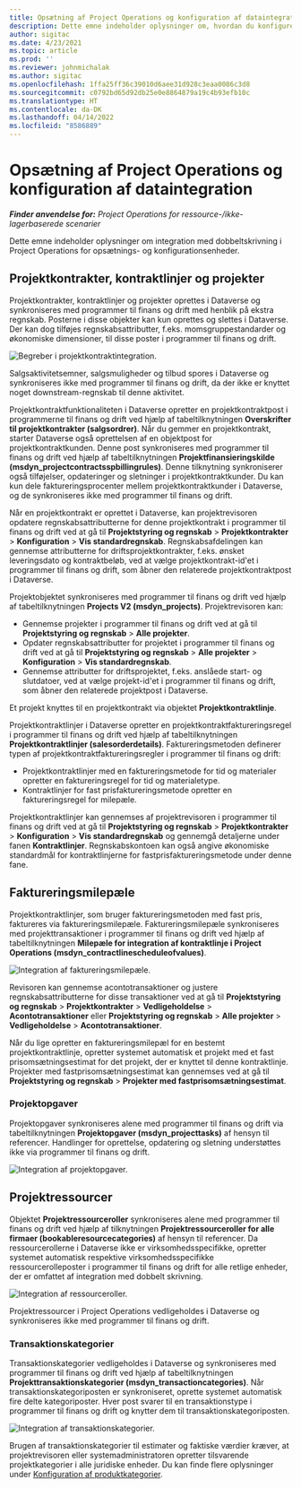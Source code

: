 ```yaml
---
title: Opsætning af Project Operations og konfiguration af dataintegration
description: Dette emne indeholder oplysninger om, hvordan du konfigurerer dobbeltskrivning-tilknytninger i Project Operations.
author: sigitac
ms.date: 4/23/2021
ms.topic: article
ms.prod: ''
ms.reviewer: johnmichalak
ms.author: sigitac
ms.openlocfilehash: 1ffa25ff36c39010d6aee31d928c3eaa0086c3d8
ms.sourcegitcommit: c0792bd65d92db25e0e8864879a19c4b93efb10c
ms.translationtype: HT
ms.contentlocale: da-DK
ms.lasthandoff: 04/14/2022
ms.locfileid: "8586889"
---
```

# <a name="project-operations-setup-and-configuration-data-integration"></a>Opsætning af Project Operations og konfiguration af dataintegration

_**Finder anvendelse for:** Project Operations for ressource-/ikke-lagerbaserede scenarier_

Dette emne indeholder oplysninger om integration med dobbeltskrivning i Project Operations for opsætnings- og konfigurationsenheder.

## <a name="project-contracts-contract-lines-and-projects"></a>Projektkontrakter, kontraktlinjer og projekter

Projektkontrakter, kontraktlinjer og projekter oprettes i Dataverse og synkroniseres med programmer til finans og drift med henblik på ekstra regnskab. Posterne i disse objekter kan kun oprettes og slettes i Dataverse. Der kan dog tilføjes regnskabsattributter, f.eks. momsgruppestandarder og økonomiske dimensioner, til disse poster i programmer til finans og drift.

  ![Begreber i projektkontraktintegration.](./media/1ProjectContract.jpg)

Salgsaktivitetsemner, salgsmuligheder og tilbud spores i Dataverse og synkroniseres ikke med programmer til finans og drift, da der ikke er knyttet noget downstream-regnskab til denne aktivitet.

Projektkontraktfunktionaliteten i Dataverse opretter en projektkontraktpost i programmerne til finans og drift ved hjælp af tabeltilknytningen **Overskrifter til projektkontrakter (salgsordrer)**. Når du gemmer en projektkontrakt, starter Dataverse også oprettelsen af en objektpost for projektkontraktkunden. Denne post synkroniseres med programmer til finans og drift ved hjælp af tabeltilknytningen **Projektfinansieringskilde (msdyn\_projectcontractsspbillingrules)**. Denne tilknytning synkroniserer også tilføjelser, opdateringer og sletninger i projektkontraktkunder. Du kan kun dele faktureringsprocenter mellem projektkontraktkunder i Dataverse, og de synkroniseres ikke med programmer til finans og drift.

Når en projektkontrakt er oprettet i Dataverse, kan projektrevisoren opdatere regnskabsattributterne for denne projektkontrakt i programmer til finans og drift ved at gå til **Projektstyring og regnskab** > **Projektkontrakter** > **Konfiguration** > **Vis standardregnskab**. Regnskabsafdelingen kan gennemse attributterne for driftsprojektkontrakter, f.eks. ønsket leveringsdato og kontraktbeløb, ved at vælge projektkontrakt-id'et i programmer til finans og drift, som åbner den relaterede projektkontraktpost i Dataverse.

Projektobjektet synkroniseres med programmer til finans og drift ved hjælp af tabeltilknytningen **Projects V2 (msdyn\_projects)**. Projektrevisoren kan:

  - Gennemse projekter i programmer til finans og drift ved at gå til **Projektstyring og regnskab** > **Alle projekter**. 
  - Opdater regnskabsattributter for projektet i programmer til finans og drift ved at gå til **Projektstyring og regnskab** > **Alle projekter** > **Konfiguration** > **Vis standardregnskab**.  
  - Gennemse attributter for driftsprojektet, f.eks. anslåede start- og slutdatoer, ved at vælge projekt-id'et i programmer til finans og drift, som åbner den relaterede projektpost i Dataverse.

Et projekt knyttes til en projektkontrakt via objektet **Projektkontraktlinje**.

Projektkontraktlinjer i Dataverse opretter en projektkontraktfaktureringsregel i programmer til finans og drift ved hjælp af tabeltilknytningen **Projektkontraktlinjer (salesorderdetails)**. Faktureringsmetoden definerer typen af projektkontraktfaktureringsregler i programmer til finans og drift:

  - Projektkontraktlinjer med en faktureringsmetode for tid og materialer opretter en faktureringsregel for tid og materialetype.
  - Kontraktlinjer for fast prisfaktureringsmetode opretter en faktureringsregel for milepæle.

Projektkontraktlinjer kan gennemses af projektrevisoren i programmer til finans og drift ved at gå til **Projektstyring og regnskab** > **Projektkontrakter** > **Konfiguration** > **Vis standardregnskab** og gennemgå detaljerne under fanen **Kontraktlinjer**. Regnskabskontoen kan også angive økonomiske standardmål for kontraktlinjerne for fastprisfaktureringsmetode under denne fane.

## <a name="billing-milestones"></a>Faktureringsmilepæle

Projektkontraktlinjer, som bruger faktureringsmetoden med fast pris, faktureres via faktureringsmilepæle. Faktureringsmilepæle synkroniseres med projekttransaktioner i programmer til finans og drift ved hjælp af tabeltilknytningen **Milepæle for integration af kontraktlinje i Project Operations (msdyn\_contractlinescheduleofvalues)**.

  ![Integration af faktureringsmilepæle.](./media/2Milestones.jpg)

Revisoren kan gennemse acontotransaktioner og justere regnskabsattributterne for disse transaktioner ved at gå til **Projektstyring og regnskab** > **Projektkontrakter** > **Vedligeholdelse** > **Acontotransaktioner** eller **Projektstyring og regnskab** > **Alle projekter** > **Vedligeholdelse** > **Acontotransaktioner**.

Når du lige opretter en faktureringsmilepæl for en bestemt projektkontraktlinje, opretter systemet automatisk et projekt med et fast prisomsætningsestimat for det projekt, der er knyttet til denne kontraktlinje. Projekter med fastprisomsætningsestimat kan gennemses ved at gå til **Projektstyring og regnskab** > **Projekter med fastprisomsætningsestimat**.

### <a name="project-tasks"></a>Projektopgaver

Projektopgaver synkroniseres alene med programmer til finans og drift via tabeltilknytningen **Projektopgaver (msdyn\_projecttasks)** af hensyn til referencer. Handlinger for oprettelse, opdatering og sletning understøttes ikke via programmer til finans og drift.

  ![Integration af projektopgaver.](./media/3Tasks.jpg)

## <a name="project-resources"></a>Projektressourcer

Objektet **Projektressourceroller** synkroniseres alene med programmer til finans og drift ved hjælp af tilknytningen **Projektressourceroller for alle firmaer (bookableresourcecategories)** af hensyn til referencer. Da ressourcerollerne i Dataverse ikke er virksomhedsspecifikke, opretter systemet automatisk respektive virksomhedsspecifikke ressourcerolleposter i programmer til finans og drift for alle retlige enheder, der er omfattet af integration med dobbelt skrivning.

![Integration af ressourceroller.](./media/5Resources.jpg)

Projektressourcer i Project Operations vedligeholdes i Dataverse og synkroniseres ikke med programmer til finans og drift.

### <a name="transaction-categories"></a>Transaktionskategorier

Transaktionskategorier vedligeholdes i Dataverse og synkroniseres med programmer til finans og drift ved hjælp af tabeltilknytningen **Projekttransaktionskategorier (msdyn\_transactioncategories)**. Når transaktionskategoriposten er synkroniseret, oprette systemet automatisk fire delte kategoriposter. Hver post svarer til en transaktionstype i programmer til finans og drift og knytter dem til transaktionskategoriposten.

![Integration af transaktionskategorier.](./media/4TransactionCategories.jpg)

Brugen af transaktionskategorier til estimater og faktiske værdier kræver, at projektrevisoren eller systemadministratoren opretter tilsvarende projektkategorier i alle juridiske enheder. Du kan finde flere oplysninger under [Konfiguration af produktkategorier](../project-accounting/configure-project-categories.md).
